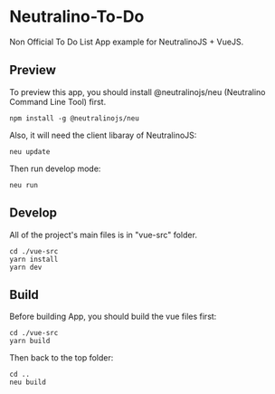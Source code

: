 # Neutralino-To-Do 
Non Official To Do List App example for NeutralinoJS + VueJS.

## Preview
To preview this app, you should install @neutralinojs/neu (Neutralino Command Line Tool) first.
```
npm install -g @neutralinojs/neu
```
Also, it will need the client libaray of NeutralinoJS:
```
neu update
```

Then run develop mode:
```
neu run
```
## Develop
All of the project's main files is in "vue-src" folder.
```
cd ./vue-src
yarn install
yarn dev
```

## Build
Before building App, you should build the vue files first:
```
cd ./vue-src
yarn build
```
Then back to the top folder:
```
cd ..
neu build
```


